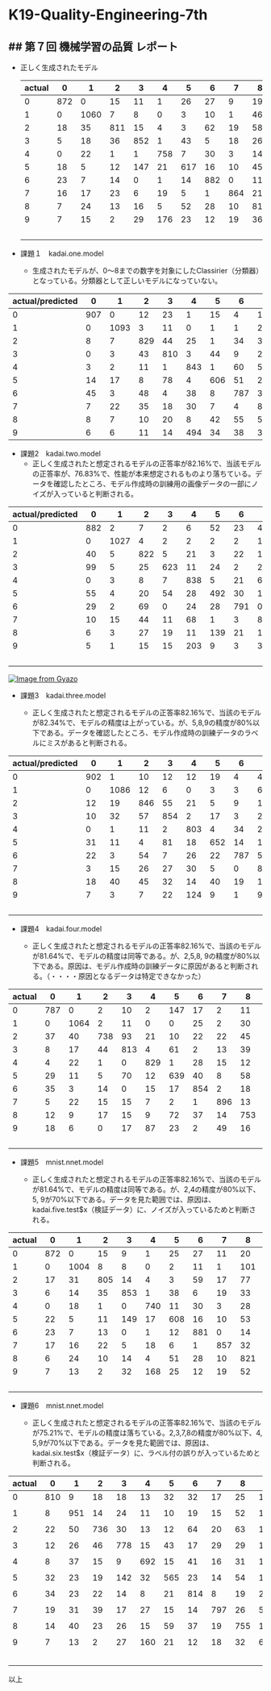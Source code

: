 # K19-Quality-Engineering-7th

## ## 第７回 機械学習の品質 レポート

- 正しく生成されたモデル

	| actual 	| 0   	| 1    	| 2   	| 3   	| 4   	| 5   	| 6   	| 7   	| 8   	| 9   	| total 	| rate   	|
	|--------	|-----	|------	|-----	|-----	|-----	|-----	|-----	|-----	|-----	|-----	|-------	|--------	|
	| 0      	| 872 	| 0    	| 15  	| 11  	| 1   	| 26  	| 27  	| 9   	| 19  	| 0   	| 980   	| 88.98% 	|
	| 1      	| 0   	| 1060 	| 7   	| 8   	| 0   	| 3   	| 10  	| 1   	| 46  	| 0   	| 1135  	| 93.39% 	|
	| 2      	| 18  	| 35   	| 811 	| 15  	| 4   	| 3   	| 62  	| 19  	| 58  	| 7   	| 1032  	| 78.59% 	|
	| 3      	| 5   	| 18   	| 36  	| 852 	| 1   	| 43  	| 5   	| 18  	| 26  	| 6   	| 1010  	| 84.36% 	|
	| 4      	| 0   	| 22   	| 1   	| 1   	| 758 	| 7   	| 30  	| 3   	| 14  	| 146 	| 982   	| 77.19% 	|
	| 5      	| 18  	| 5    	| 12  	| 147 	| 21  	| 617 	| 16  	| 10  	| 45  	| 1   	| 892   	| 69.17% 	|
	| 6      	| 23  	| 7    	| 14  	| 0   	| 1   	| 14  	| 882 	| 0   	| 11  	| 6   	| 958   	| 92.07% 	|
	| 7      	| 16  	| 17   	| 23  	| 6   	| 19  	| 5   	| 1   	| 864 	| 21  	| 56  	| 1028  	| 84.05% 	|
	| 8      	| 7   	| 24   	| 13  	| 16  	| 5   	| 52  	| 28  	| 10  	| 810 	| 9   	| 974   	| 83.16% 	|
	| 9      	| 7   	| 15   	| 2   	| 29  	| 176 	| 23  	| 12  	| 19  	| 36  	| 690 	| 1009  	| 68.38% 	|
	|       	|    	|   	|    	|   	|  	|   	|   	|   	|   	|  	| 10000  	| 82.16% 	|


- 課題１　kadai.one.model
   + 生成されたモデルが、0～8までの数字を対象にしたClassirier（分類器）となっている。分類器として正しいモデルになっていない。

| actual/predicted  | 0   	| 1    	| 2   	| 3   	| 4   	| 5   	| 6   	| 7   	| 8   	|
|-----------	|-----	|------	|-----	|-----	|-----	|-----	|-----	|-----	|-----	|
| 0         	| 907 	| 0    	| 12  	| 23  	| 1   	| 15  	| 4   	| 16  	| 2   	|
| 1         	| 0   	| 1093 	| 3   	| 11  	| 0   	| 1   	| 1   	| 2   	| 24  	|
| 2         	| 8   	| 7    	| 829 	| 44  	| 25  	| 1   	| 34  	| 36  	| 48  	|
| 3         	| 0   	| 3    	| 43  	| 810 	| 3   	| 44  	| 9   	| 24  	| 74  	|
| 4         	| 3   	| 2    	| 11  	| 1   	| 843 	| 1   	| 60  	| 52  	| 9   	|
| 5         	| 14  	| 17   	| 8   	| 78  	| 4   	| 606 	| 51  	| 21  	| 93  	|
| 6         	| 45  	| 3    	| 48  	| 4   	| 38  	| 8   	| 787 	| 3   	| 22  	|
| 7         	| 7   	| 22   	| 35  	| 18  	| 30  	| 7   	| 4   	| 844 	| 61  	|
| 8         	| 8   	| 7    	| 10  	| 20  	| 8   	| 42  	| 55  	| 5   	| 819 	|
| 9         	| 6   	| 6    	| 11  	| 14  	| 494 	| 34  	| 38  	| 334 	| 72  	|



- 課題2　kadai.two.model
   + 正しく生成されたと想定されるモデルの正答率が82.16%で、当該モデルの正答率が、76.83%で、性能が本来想定されるものより落ちている。データを確認したところ、モデル作成時の訓練用の画像データの一部にノイズが入っていると判断される。

| actual/predicted	| 0   	| 1    	| 2   	| 3   	| 4   	| 5   	| 6   	| 7   	| 8   	| 9   	| total 	| rate   	|
|--------	|-----	|------	|-----	|-----	|-----	|-----	|-----	|-----	|-----	|-----	|-------	|--------	|
| 0      	| 882 	| 2    	| 7   	| 2   	| 6   	| 52  	| 23  	| 4   	| 2   	| 0   	| 980   	| 90.00% 	|
| 1      	| 0   	| 1027 	| 4   	| 2   	| 2   	| 2   	| 2   	| 1   	| 74  	| 21  	| 1135  	| 90.48% 	|
| 2      	| 40  	| 5    	| 822 	| 5   	| 21  	| 3   	| 22  	| 16  	| 90  	| 8   	| 1032  	| 79.65% 	|
| 3      	| 99  	| 5    	| 25  	| 623 	| 11  	| 24  	| 2   	| 26  	| 170 	| 25  	| 1010  	| 61.68% 	|
| 4      	| 0   	| 3    	| 8   	| 7   	| 838 	| 5   	| 21  	| 6   	| 13  	| 81  	| 982   	| 85.34% 	|
| 5      	| 55  	| 4    	| 20  	| 54  	| 28  	| 492 	| 30  	| 10  	| 182 	| 17  	| 892   	| 55.16% 	|
| 6      	| 29  	| 2    	| 69  	| 0   	| 24  	| 28  	| 791 	| 0   	| 13  	| 2   	| 958   	| 82.57% 	|
| 7      	| 10  	| 15   	| 44  	| 11  	| 68  	| 1   	| 3   	| 833 	| 9   	| 34  	| 1028  	| 81.03% 	|
| 8      	| 6   	| 3    	| 27  	| 19  	| 11  	| 139 	| 21  	| 10  	| 719 	| 19  	| 974   	| 73.82% 	|
| 9      	| 5   	| 1    	| 15  	| 15  	| 203 	| 9   	| 3   	| 38  	| 64  	| 656 	| 1009  	| 65.01% 	|
|        	|     	|      	|     	|     	|     	|     	|     	|     	|     	|     	| 10000 	| 76.83% 	|

[![Image from Gyazo](https://i.gyazo.com/db0e3ad79a7a20cbe8bf88d6356a04cd.png)](https://gyazo.com/db0e3ad79a7a20cbe8bf88d6356a04cd)


- 課題3　kadai.three.model

    - 正しく生成されたと想定されるモデルの正答率82.16%で、当該のモデルが82.34%で、モデルの精度は上がっている。が、5,8,9の精度が80%以下である。データを確認したところ、モデル作成時の訓練データのラベルにミスがあると判断される。
    

| actual/predicted 	| 0   	| 1    	| 2   	| 3   	| 4   	| 5   	| 6   	| 7   	| 8   	| 9   	| total 	| rate   	|
|--------	|-----	|------	|-----	|-----	|-----	|-----	|-----	|-----	|-----	|-----	|-------	|--------	|
| 0      	| 902 	| 1    	| 10  	| 12  	| 12  	| 19  	| 4   	| 4   	| 14  	| 2   	| 980   	| 92.04% 	|
| 1      	| 0   	| 1086 	| 12  	| 6   	| 0   	| 3   	| 3   	| 6   	| 19  	| 0   	| 1135  	| 95.68% 	|
| 2      	| 12  	| 19   	| 846 	| 55  	| 21  	| 5   	| 9   	| 18  	| 42  	| 5   	| 1032  	| 81.98% 	|
| 3      	| 10  	| 32   	| 57  	| 854 	| 2   	| 17  	| 3   	| 20  	| 11  	| 4   	| 1010  	| 84.55% 	|
| 4      	| 0   	| 1    	| 11  	| 2   	| 803 	| 4   	| 34  	| 20  	| 3   	| 104 	| 982   	| 81.77% 	|
| 5      	| 31  	| 11   	| 4   	| 81  	| 18  	| 652 	| 14  	| 18  	| 57  	| 6   	| 892   	| 73.09% 	|
| 6      	| 22  	| 3    	| 54  	| 7   	| 26  	| 22  	| 787 	| 5   	| 32  	| 0   	| 958   	| 82.15% 	|
| 7      	| 3   	| 15   	| 26  	| 27  	| 30  	| 5   	| 0   	| 882 	| 17  	| 23  	| 1028  	| 85.80% 	|
| 8      	| 18  	| 40   	| 45  	| 32  	| 14  	| 40  	| 19  	| 14  	| 743 	| 9   	| 974   	| 76.28% 	|
| 9      	| 7   	| 3    	| 7   	| 22  	| 124 	| 9   	| 1   	| 90  	| 14  	| 732 	| 1009  	| 72.55% 	|
|        	|     	|      	|     	|     	|     	|     	|     	|     	|     	|     	| 10000 	| 82.34% 	|




- 課題4　kadai.four.model

    - 正しく生成されたと想定されるモデルの正答率82.16%で、当該のモデルが81.64%で、モデルの精度は同等である。が、2,5,8, 9の精度が80%以下である。原因は、モデル作成時の訓練データに原因があると判断される。（・・・・原因となるデータは特定できなかった）
    

| actual 	| 0   	| 1    	| 2   	| 3   	| 4   	| 5   	| 6   	| 7   	| 8   	| 9   	| total 	| rate   	|
|--------	|-----	|------	|-----	|-----	|-----	|-----	|-----	|-----	|-----	|-----	|-------	|--------	|
| 0      	| 787 	| 0    	| 2   	| 10  	| 2   	| 147 	| 17  	| 2   	| 11  	| 2   	| 980   	| 80.31% 	|
| 1      	| 0   	| 1064 	| 2   	| 11  	| 0   	| 0   	| 25  	| 2   	| 30  	| 1   	| 1135  	| 93.74% 	|
| 2      	| 37  	| 40   	| 738 	| 93  	| 21  	| 10  	| 22  	| 22  	| 45  	| 4   	| 1032  	| 71.51% 	|
| 3      	| 8   	| 17   	| 44  	| 813 	| 4   	| 61  	| 2   	| 13  	| 39  	| 9   	| 1010  	| 80.50% 	|
| 4      	| 4   	| 22   	| 1   	| 0   	| 829 	| 1   	| 28  	| 15  	| 12  	| 70  	| 982   	| 84.42% 	|
| 5      	| 29  	| 11   	| 5   	| 70  	| 12  	| 639 	| 40  	| 8   	| 58  	| 20  	| 892   	| 71.64% 	|
| 6      	| 35  	| 3    	| 14  	| 0   	| 15  	| 17  	| 854 	| 2   	| 18  	| 0   	| 958   	| 89.14% 	|
| 7      	| 5   	| 22   	| 15  	| 15  	| 7   	| 2   	| 1   	| 896 	| 13  	| 52  	| 1028  	| 87.16% 	|
| 8      	| 12  	| 9    	| 17  	| 15  	| 9   	| 72  	| 37  	| 14  	| 753 	| 36  	| 974   	| 77.31% 	|
| 9      	| 18  	| 6    	| 0   	| 17  	| 87  	| 23  	| 2   	| 49  	| 16  	| 791 	| 1009  	| 78.39% 	|
|        	|     	|      	|     	|     	|     	|     	|     	|     	|     	|     	| 10000 	| 81.64% 	|


- 課題5　mnist.nnet.model

    - 正しく生成されたと想定されるモデルの正答率82.16%で、当該のモデルが81.64%で、モデルの精度は同等である。が、2,4の精度が80%以下、5, 9が70%以下である。データを見た範囲では、原因は、kadai.five.test$x（検証データ）に、ノイズが入っているためと判断される。
    

| actual 	| 0   	| 1    	| 2   	| 3   	| 4   	| 5   	| 6   	| 7   	| 8   	| 9   	| total 	| rate   	|
|--------	|-----	|------	|-----	|-----	|-----	|-----	|-----	|-----	|-----	|-----	|-------	|--------	|
| 0 	| 872 	| 0    	| 15  	| 9   	| 1   	| 25  	| 27  	| 11  	| 20  	| 0   	| 980   	| 88.98% 	|
| 1 	| 0   	| 1004 	| 8   	| 8   	| 0   	| 2   	| 11  	| 1   	| 101 	| 0   	| 1135  	| 88.46% 	|
| 2 	| 17  	| 31   	| 805 	| 14  	| 4   	| 3   	| 59  	| 17  	| 77  	| 5   	| 1032  	| 78.00% 	|
| 3 	| 6   	| 14   	| 35  	| 853 	| 1   	| 38  	| 6   	| 19  	| 33  	| 5   	| 1010  	| 84.46% 	|
| 4 	| 0   	| 18   	| 1   	| 0   	| 740 	| 11  	| 30  	| 3   	| 28  	| 151 	| 982   	| 75.36% 	|
| 5 	| 22  	| 5    	| 11  	| 149 	| 17  	| 608 	| 16  	| 10  	| 53  	| 1   	| 892   	| 68.16% 	|
| 6 	| 23  	| 7    	| 13  	| 0   	| 1   	| 12  	| 881 	| 0   	| 14  	| 7   	| 958   	| 91.96% 	|
| 7 	| 17  	| 16   	| 22  	| 5   	| 18  	| 6   	| 1   	| 857 	| 32  	| 54  	| 1028  	| 83.37% 	|
| 8 	| 6   	| 24   	| 10  	| 14  	| 4   	| 51  	| 28  	| 10  	| 821 	| 6   	| 974   	| 84.29% 	|
| 9 	| 7   	| 13   	| 2   	| 32  	| 168 	| 25  	| 12  	| 19  	| 52  	| 679 	| 1009  	| 67.29% 	|
|   	|     	|      	|     	|     	|     	|     	|     	|     	|     	|     	| 10000 	| 81.20% 	|    

- 課題6　mnist.nnet.model

    - 正しく生成されたと想定されるモデルの正答率82.16%で、当該のモデルが75.21%で、モデルの精度は落ちている。2,3,7,8の精度が80%以下、4, 5,9が70%以下である。データを見た範囲では、原因は、kadai.six.test$x（検証データ）に、ラベル付の誤りが入っているためと判断される。
    

| actual | 0    | 1    | 2    | 3    | 4    | 5    | 6    | 7    | 8    | 9    | total | rate |
| ------ | ---- | ---- | ---- | ---- | ---- | ---- | ---- | ---- | ---- | ---- | ----- | ---- |
| 0    | 810  | 9    | 18   | 18   | 13   | 32   | 32   | 17   | 25   | 14   | 988  | 81.98% |
|      |      |      |      |      |      |      |      |      |      |      |      |        |
| 1    | 8    | 951  | 14   | 24   | 11   | 10   | 19   | 15   | 52   | 14   | 1118 | 85.06% |
|      |      |      |      |      |      |      |      |      |      |      |      |        |
| 2    | 22   | 50   | 736  | 30   | 13   | 12   | 64   | 20   | 63   | 11   | 1021 | 72.09% |
|      |      |      |      |      |      |      |      |      |      |      |      |        |
| 3    | 12   | 26   | 46   | 778  | 15   | 43   | 17   | 29   | 29   | 16   | 1011 | 76.95% |
|      |      |      |      |      |      |      |      |      |      |      |      |        |
| 4    | 8    | 37   | 15   | 9    | 692  | 15   | 41   | 16   | 31   | 138  | 1002 | 69.06% |
|      |      |      |      |      |      |      |      |      |      |      |      |        |
| 5    | 32   | 23   | 19   | 142  | 32   | 565  | 23   | 14   | 54   | 16   | 920  | 61.41% |
|      |      |      |      |      |      |      |      |      |      |      |      |        |
| 6    | 34   | 23   | 22   | 14   | 8    | 21   | 814  | 8    | 19   | 20   | 983  | 82.81% |
|      |      |      |      |      |      |      |      |      |      |      |      |        |
| 7    | 19   | 31   | 39   | 17   | 27   | 15   | 14   | 797  | 26   | 56   | 1041 | 76.56% |
|      |      |      |      |      |      |      |      |      |      |      |      |        |
| 8    | 14   | 40   | 23   | 26   | 15   | 59   | 37   | 19   | 755  | 13   | 1001 | 75.42% |
|      |      |      |      |      |      |      |      |      |      |      |      |        |
| 9    | 7    | 13   | 2    | 27   | 160  | 21   | 12   | 18   | 32   | 623  | 915  | 68.09% |
|      |      |      |      |      |      |      |      |      |      |      |      |        |
|      |      |      |      |      |      |      |      |      |      |      | 10000 | 75.21% |


以上